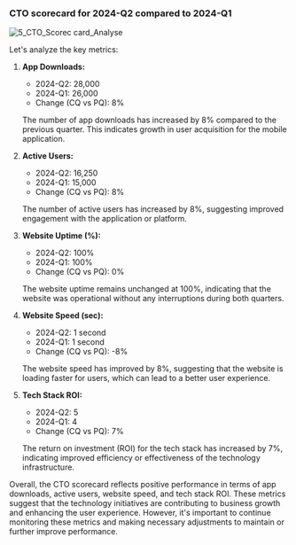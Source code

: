 
### CTO scorecard for 2024-Q2 compared to 2024-Q1


![5_CTO_Scorec card_Analyse](https://github.com/Dillipmeher/E-commerce_Fashion_Project--Excel-_Scorecard/assets/143451788/78e4bec2-c49f-4761-be6a-1f67cba731fc)


Let's analyze the key metrics:



1. **App Downloads:**
   - 2024-Q2: 28,000
   - 2024-Q1: 26,000
   - Change (CQ vs PQ): 8%

   The number of app downloads has increased by 8% compared to the previous quarter. This indicates growth in user acquisition for the mobile application.

2. **Active Users:**
   - 2024-Q2: 16,250
   - 2024-Q1: 15,000
   - Change (CQ vs PQ): 8%

   The number of active users has increased by 8%, suggesting improved engagement with the application or platform.

3. **Website Uptime (%):**
   - 2024-Q2: 100%
   - 2024-Q1: 100%
   - Change (CQ vs PQ): 0%

   The website uptime remains unchanged at 100%, indicating that the website was operational without any interruptions during both quarters.

4. **Website Speed (sec):**
   - 2024-Q2: 1 second
   - 2024-Q1: 1 second
   - Change (CQ vs PQ): -8%

   The website speed has improved by 8%, suggesting that the website is loading faster for users, which can lead to a better user experience.

5. **Tech Stack ROI:**
   - 2024-Q2: 5
   - 2024-Q1: 4
   - Change (CQ vs PQ): 7%

   The return on investment (ROI) for the tech stack has increased by 7%, indicating improved efficiency or effectiveness of the technology infrastructure.

Overall, the CTO scorecard reflects positive performance in terms of app downloads, active users, website speed, and tech stack ROI. These metrics suggest that the technology initiatives are contributing to business growth and enhancing the user experience. However, it's important to continue monitoring these metrics and making necessary adjustments to maintain or further improve performance.
